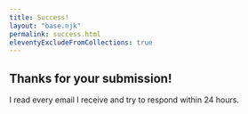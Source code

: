```yaml
---
title: Success!
layout: "base.njk"
permalink: success.html
eleventyExcludeFromCollections: true
---
```


<div class="success-message">
  <h2>Thanks for your submission!</h2>
  <p>I read every email I receive and try to respond within 24 hours.</p>
</div>
